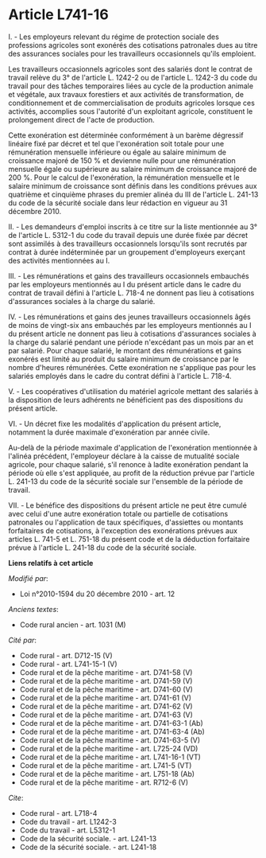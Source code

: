 # Article L741-16

I. - Les employeurs relevant du régime de protection sociale des professions agricoles sont exonérés des cotisations
patronales dues au titre des assurances sociales pour les travailleurs occasionnels qu'ils emploient.

Les travailleurs occasionnels agricoles sont des salariés dont le contrat de travail relève du 3° de l'article L. 1242-2 ou
de l'article L. 1242-3 du code du travail pour des tâches temporaires liées au cycle de la production animale et végétale,
aux travaux forestiers et aux activités de transformation, de conditionnement et de commercialisation de produits agricoles
lorsque ces activités, accomplies sous l'autorité d'un exploitant agricole, constituent le prolongement direct de l'acte de
production.

Cette exonération est déterminée conformément à un barème dégressif linéaire fixé par décret et tel que l'exonération soit
totale pour une rémunération mensuelle inférieure ou égale au salaire minimum de croissance majoré de 150 % et devienne nulle
pour une rémunération mensuelle égale ou supérieure au salaire minimum de croissance majoré de 200 %. Pour le calcul de
l'exonération, la rémunération mensuelle et le salaire minimum de croissance sont définis dans les conditions prévues aux
quatrième et cinquième phrases du premier alinéa du III de l'article L. 241-13 du code de la sécurité sociale dans leur
rédaction en vigueur au 31 décembre 2010.

II. - Les demandeurs d'emploi inscrits à ce titre sur la liste mentionnée au 3° de l'article L. 5312-1 du code du travail
depuis une durée fixée par décret sont assimilés à des travailleurs occasionnels lorsqu'ils sont recrutés par contrat à durée
indéterminée par un groupement d'employeurs exerçant des activités mentionnées au I.

III. - Les rémunérations et gains des travailleurs occasionnels embauchés par les employeurs mentionnés au I du présent
article dans le cadre du contrat de travail défini à l'article L. 718-4 ne donnent pas lieu à cotisations d'assurances
sociales à la charge du salarié.

IV. - Les rémunérations et gains des jeunes travailleurs occasionnels âgés de moins de vingt-six ans embauchés par les
employeurs mentionnés au I du présent article ne donnent pas lieu à cotisations d'assurances sociales à la charge du salarié
pendant une période n'excédant pas un mois par an et par salarié. Pour chaque salarié, le montant des rémunérations et gains
exonérés est limité au produit du salaire minimum de croissance par le nombre d'heures rémunérées. Cette exonération ne
s'applique pas pour les salariés employés dans le cadre du contrat défini à l'article L. 718-4.

V. - Les coopératives d'utilisation du matériel agricole mettant des salariés à la disposition de leurs adhérents ne
bénéficient pas des dispositions du présent article.

VI. - Un décret fixe les modalités d'application du présent article, notamment la durée maximale d'exonération par année
civile.

Au-delà de la période maximale d'application de l'exonération mentionnée à l'alinéa précédent, l'employeur déclare à la
caisse de mutualité sociale agricole, pour chaque salarié, s'il renonce à ladite exonération pendant la période où elle s'est
appliquée, au profit de la réduction prévue par l'article L. 241-13 du code de la sécurité sociale sur l'ensemble de la
période de travail.

VII. - Le bénéfice des dispositions du présent article ne peut être cumulé avec celui d'une autre exonération totale ou
partielle de cotisations patronales ou l'application de taux spécifiques, d'assiettes ou montants forfaitaires de
cotisations, à l'exception des exonérations prévues aux articles L. 741-5 et L. 751-18 du présent code et de la déduction
forfaitaire prévue à l'article L. 241-18 du code de la sécurité sociale.

**Liens relatifs à cet article**

_Modifié par_:

  - Loi n°2010-1594 du 20 décembre 2010 - art. 12

_Anciens textes_:

  - Code rural ancien - art. 1031 (M)

_Cité par_:

  - Code rural - art. D712-15 (V)
  - Code rural - art. L741-15-1 (V)
  - Code rural et de la pêche maritime - art. D741-58 (V)
  - Code rural et de la pêche maritime - art. D741-59 (V)
  - Code rural et de la pêche maritime - art. D741-60 (V)
  - Code rural et de la pêche maritime - art. D741-61 (V)
  - Code rural et de la pêche maritime - art. D741-62 (V)
  - Code rural et de la pêche maritime - art. D741-63 (V)
  - Code rural et de la pêche maritime - art. D741-63-1 (Ab)
  - Code rural et de la pêche maritime - art. D741-63-4 (Ab)
  - Code rural et de la pêche maritime - art. D741-63-5 (V)
  - Code rural et de la pêche maritime - art. L725-24 (VD)
  - Code rural et de la pêche maritime - art. L741-16-1 (VT)
  - Code rural et de la pêche maritime - art. L741-5 (VT)
  - Code rural et de la pêche maritime - art. L751-18 (Ab)
  - Code rural et de la pêche maritime - art. R712-6 (V)

_Cite_:

  - Code rural - art. L718-4
  - Code du travail - art. L1242-3
  - Code du travail - art. L5312-1
  - Code de la sécurité sociale. - art. L241-13
  - Code de la sécurité sociale. - art. L241-18
